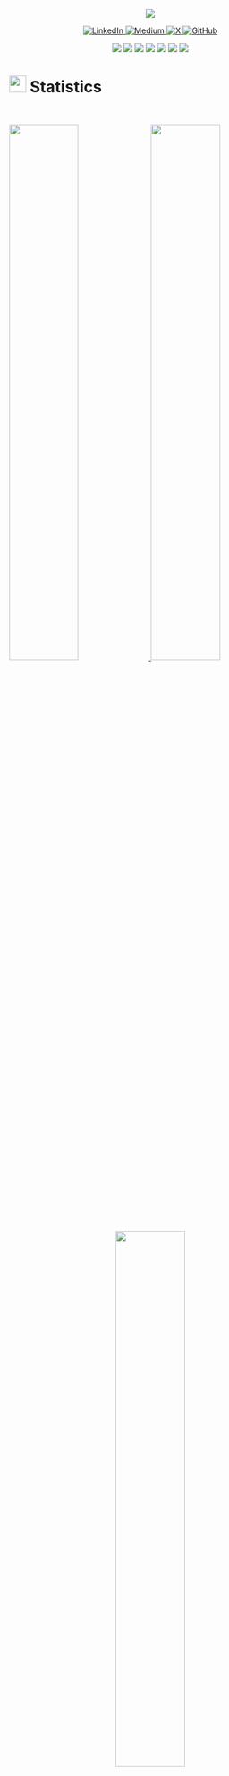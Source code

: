 <p align="center">
  <a href="https://github.com/DenverCoder1/readme-typing-svg">
    <img src="https://readme-typing-svg.herokuapp.com?lines=hello,+world!;I+Love+Github!&center=true&width=500&height=50">
  </a>
</p>

<p align="center">
  <a href="https://www.linkedin.com/in/bismark-cheruiyot/" target="_blank">
    <img src="https://img.shields.io/badge/LinkedIn-Bismark%20Cheruiyot-blue?style=flat-square" alt="LinkedIn">
  </a>
  <a href="https://medium.com/@bismark.ckoskei" target="_blank">
    <img src="https://img.shields.io/badge/Medium-Bismark%20Cheruiyot-orange?style=flat-square" alt="Medium">
  </a>
  <a href="https://x.com/jjbck1?s=11" target="_blank">
    <img src="https://img.shields.io/badge/X-Bismark%20Cheruiyot-blue?style=flat-square" alt="X">
  </a>
  <a href="https://github.com/Cherubismark" target="_blank">
    <img src="https://img.shields.io/badge/GitHub-Cherubismark-black?style=flat-square" alt="GitHub">
  </a>
</p>

<p>
<div align="center">
  <img src="https://img.shields.io/badge/Java-%23E34A86.svg?style=for-the-badge&logo=java&logoColor=white">
  <img src="https://img.shields.io/badge/Spring%20Boot-%236DB33F.svg?style=for-the-badge&logo=springboot&logoColor=white">
  <img src="https://img.shields.io/badge/MySQL-%234479A1.svg?style=for-the-badge&logo=mysql&logoColor=white">
  <img src="https://img.shields.io/badge/REST%20API-%2300A86B.svg?style=for-the-badge&logo=api&logoColor=white">
  <img src="https://img.shields.io/badge/HTML5-%23E34F26.svg?style=for-the-badge&logo=html5&logoColor=white">
  <img src="https://img.shields.io/badge/CSS3-%231572B6.svg?style=for-the-badge&logo=css3&logoColor=white">
  <img src="https://img.shields.io/badge/Git-F05032.svg?style=for-the-badge&logo=git&logoColor=white">
</div>
</p>

# <img src="https://media4.giphy.com/media/MIGbtLZoVjbl0bYbAd/giphy.gif?cid=ecf05e472t2h0i8d7dcjaoau9iqtchhr899hxmpxzzgc7lyw&rid=giphy.gif" width="30"> Statistics

<br/>
<p align="left">
  <a href="https://cherubismark.github.io/">
    <img width="49.5%" src="https://github-readme-stats.vercel.app/api?username=cherubismark&show_icons=true&include_all_commits=true&theme=radical&hide_border=true">
    <img width="49.5%" src="https://github-readme-streak-stats.herokuapp.com/?user=cherubismark&theme=radical&hide_border=true">		  
  </a>
</p>
<br>

<p align="center">
  <a href="https://cherubismark.github.io/">
    <img width="49.5%" src="https://github-readme-stats.vercel.app/api/top-langs/?username=cherubismark&theme=radical&bg_color=282828&hide_border=true&include_all_commits=true&count_private=true&layout=compact">
  </a>
</p>

## <img src="https://user-images.githubusercontent.com/82110564/189553856-2e7f8f30-80b4-484f-bfaa-9e5eb10f24e5.gif" width="30">About Me

I'm a backend-focused software developer passionate about building robust, scalable systems that solve real-world problems. I thrive on developing complex backend applications using **Java** and **Spring Boot**, and I’m constantly exploring how clean architecture, efficient APIs, and well-structured databases can elevate modern software solutions.

During my time as the **Operations Lead at Google Developer Student Clubs (GDSC)**, I helped organize tech workshops and events that empowered students to grow both technically and professionally. I'm driven by the belief that **tech communities create strong developers**, and I'm proud to contribute to that mission.

Some technologies and tools I enjoy working with include:
- Spring Boot & Java
- SQL & RESTful APIs
- Git and GitHub tools
- HTML/CSS for basic frontend integration
- Networking concepts & satellite comms (thanks to hands-on field experience)

In addition to building software, I’m committed to **open source contribution**, **mentoring junior developers**, and continuously learning about systems design, DevOps, and cloud technologies.




